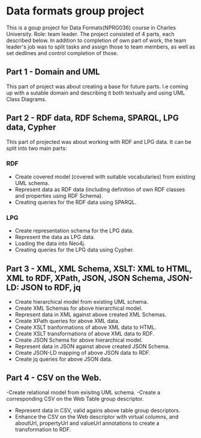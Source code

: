 # Data formats group project
This is a goup project for Data Formats(NPRG036) course in Charles University.
Role: team leader.
The project consisted of 4 parts, each described below.
In addition to completion of own part of work, the team leader's job was to split tasks and assign those to team members, as well as set dedlines and control completion of those.
## Part 1 - Domain and UML
This part of project was about creating a base for future parts.
I.e coming up with a sutable domain and describing it both textually and using UML Class Diagrams.
## Part 2 - RDF data, RDF Schema, SPARQL, LPG data, Cypher
This part of projected was about working with RDF and LPG data.
It can be split into two main parts:
### RDF
- Create covered model (covered with suitable vocabularies) from existing UML schema.
- Represent data as RDF data (including definition of own RDF classes and properties using RDF Schema).
- Creating queries for the RDF data using SPARQL.
### LPG 
- Create representation schema for the LPG data.
- Represent the data as LPG data.
- Loading the data into Neo4j.
- Creating queries for the LPG data using Cypher.
## Part 3 - XML, XML Schema, XSLT: XML to HTML, XML to RDF, XPath, JSON, JSON Schema, JSON-LD: JSON to RDF, jq
- Create hierarchical model from existing UML schema.
- Create XML Schemas for above hierarchical model.
- Represent data in XML against above created XML Schemas.
- Create XPath queries for above XML data.
- Create XSLT tranformations of above XML data to HTML.
- Create XSLT transformations of above XML data to RDF.
- Create JSON Schema for above hierarchical model.
- Represent data in JSON against above created JSON Schema.
- Create JSON-LD mapping of above JSON data to RDF.
- Create jq queries for above JSON data.
## Part 4 - CSV on the Web.
-Create relational model from exisitng UML schema.
-Create a corresponding CSV on the Web Table group descriptor.
- Represent data in CSV, valid agains above table group descriptors.
- Enhance the CSV on the Web descriptor with virtual columns, and aboutUrl, propertyUrl and valueUrl annotations to create a transformation to RDF.

